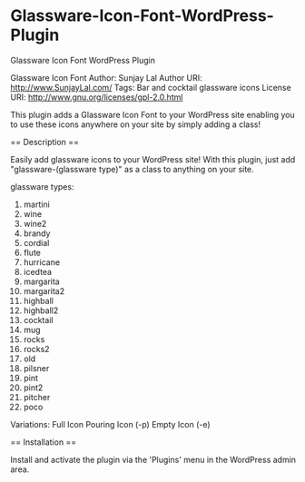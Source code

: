 Glassware-Icon-Font-WordPress-Plugin
====================================

Glassware Icon Font WordPress Plugin

Glassware Icon Font
Author: Sunjay Lal
Author URI: http://www.SunjayLal.com/
Tags: Bar and cocktail glassware icons
License URI: http://www.gnu.org/licenses/gpl-2.0.html

This plugin adds a Glassware Icon Font to your WordPress site enabling you to use these icons anywhere on your site by simply adding a class!

== Description ==

Easily add glassware icons to your WordPress site! With this plugin, just add "glassware-(glassware type)" as a class to anything on your site.

glassware types:

1. martini
2. wine
3. wine2
4. brandy
5. cordial
6. flute
7. hurricane
8. icedtea
9. margarita
10. margarita2
11. highball
12. highball2
13. cocktail
14. mug
15. rocks
16. rocks2
17. old
18. pilsner
19. pint
20. pint2
21. pitcher
22. poco

Variations:
Full Icon
	<i class="glassware-martini"></i> 
Pouring Icon (-p)
	<i class="glassware-martini-p"></i> 
Empty Icon (-e)
	<i class="glassware-martini-e"></i> 



== Installation ==

Install and activate the plugin via the 'Plugins' menu in the WordPress admin area.

